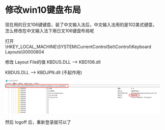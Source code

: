 # 修改win10键盘布局
现在用的日文106键键盘，装了中文输入法后，中文输入法用的是102美式键盘，怎么修改在中文输入法下用日文106键盘布局呢

打开 \HKEY_LOCAL_MACHINE\SYSTEM\CurrentControlSet\Control\Keyboard Layouts\00000804

修改 Layout File的值 KBDUS.DLL --> KBD106.dll

KBDUS.DLL --> KBDJPN.dll (不起作用)

![](img\2020-10-26-13-43-20.png)

然后 logoff 后，重新登录就可以了

